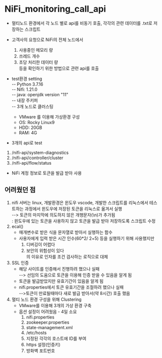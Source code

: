 # NiFi_monitoring_call_api
- 멀티노드 환경에서 각 노드 별로 api를 비동기 호출, 각각의 관련 데이터를 .txt로 저장하는 스크립트
- 고객사의 요청으로 NiFi의 전체 노드에서
    1. 사용중인 메모리 량
    2. 쓰레드 개수
    3. 초당 처리한 데이터 량  
등을 확인하기 위한 방법으로 관련 api를 호출

- test환경 setting  
-- Python 3.7.16  
-- Nifi: 1.21.0  
-- java: openjdk version "11"  
-- 내장 주키퍼  
-- 3개 노드로 클러스팅  
    - VMware 를 이용해 가상환경 구성
    - OS: Rocky Linux9  
    - HDD: 20GB
    - RAM: 4G
- 3개의 api로 test
1. /nifi-api/system-diagnostics
2. /nifi-api/controller/cluster
3. /nifi-api/flow/status  
- NiFi 계정 정보로 토큰을 발급 받아 사용

## 어려웠던 점  
1. nifi 서버는 linux, 개발환경은 윈도우 vscode, 개발한 스크립트를 리눅스에서 테스트하는 과정에서
윈도우에 저장된 토큰을 리눅스로 옮겨서 실행  
    --> 토큰의 마지막에 의도하지 않은 개행문자(\n)가 추가됨  
    : 윈도우에 있는 토큰을 사용하지 않고 토큰을 발급 받아 저장하도록 스크립트 수정
2. ecal()
    - 매개변수로 받은 식을 문자열로 받아서 실행하는 함수
    - 사용자에게 입력 받은 시간 인수(60*2/ 2+5) 등을 실행하기 위해 사용했지만
        1. 디버깅이 어렵다
        2. 보안의 위험성이 있다  
        의 이유로 인자를 조건 검사하는 로직으로 대체 
3. SSL 인증 
    - 해당 사이트를 인증해서 진행하려 했으나 실패  
    --> 선임의 도움으로 토큰을 이용해 인증 받을 수 있음을 알게 됨
    - 토큰을 발급받았지만 유효기간이 있음을 알게 됨
    - nifi.properties에서 토큰 유효기간을 조절하려 했으나 실패  
    -->토큰이 만료될때마다 새로 발급 받아서(약 8시간) 호출 했음
4. 멀티 노드 환경 구성을 위해 Clustering
    - VMware를 이용해 3개의 가상 환경 구축
    - 옵션 설정이 어려웠음 - 4일 소요
        1. nifi.properties
        2. zookeeper.properties
        3. state-management.xml
        4. /etc/hosts
        5. 지정된 각각의 호스트에 ID를 부여
        6. https 설정(인증키)
        7. 방화벽 포트번호


